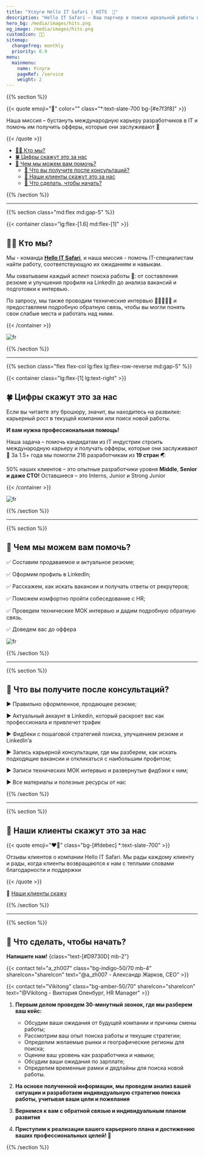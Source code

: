 ```yaml
---
title: "Услуги Hello IT Safari | HITS  🦖"
description: "Hello IT Safari — Ваш партнер в поиске идеальной работы в IT. Мы, HITS (Hello IT Safari), специализируемся на рекрутинге и карьерной поддержке IT-специалистов в Бишкеке, Кыргызстане и за его пределами. Наша миссия — помочь вам найти работу, соответствующую вашим ожиданиям и навыкам. Мы предоставляем комплексные услуги: от составления резюме и улучшения профиля на LinkedIn до анализа вакансий и подготовки к интервью. Мы также проводим технические интервью и предоставляем детализированную обратную связь для выявления слабых мест и их устранения. Узнайте больше о нас и читайте отзывы на тему аутсорсинга и рекрутинга на сайте Hello IT Safari."
hero_bg: /media/images/hits.png
og_image: /media/images/hits.png
customIcon: 👨‍💻
sitemap:
  changefreq: monthly
  priority: 0.9
menu:
  mainmenu:
    name: Услуги
    pageRef: /service
    weight: 2
---
```


{{% section  %}}

{{< quote emoji="💎" color="" class="*:text-slate-700 bg-[#e7f3f8]"   >}}

Наша миссия – бустануть международную карьеру разработчиков в IT и помочь им получить офферы, которые они заслуживают 🤝

{{< /quote >}}

- [🧙🏻 Кто мы?](#кто-мы)
- [🍀 Цифры скажут это за нас](#цифры-скажут-это-за-нас)
- [🤝 Чем мы можем вам помочь?](#кто-мы)
  - [📝 Что вы получите после консультаций?](#что-вы-получите-после-консультаций)
  - [🚀 Наши клиенты скажут это за нас](#наши-клиенты-скажут-это-за-нас)
  - [🤙 Что сделать, чтобы начать?](#что-сделать-чтобы-начать)

{{% /section %}}

---

{{% section class="md:flex md:gap-5" %}}

{{< container class="lg:flex-[1.6] md:flex-[1]" >}}

## 🧙🏻 Кто мы?

Мы - команда [**Hello IT Safari**](https://www.linkedin.com/company/hello-it-safari/?viewAsMember=true), и наша миссия - помочь IT-специалистам найти работу, соответствующую их ожиданиям и навыкам.

Мы охватываем каждый аспект поиска работы 💼: от составления резюме и улучшения профиля на LinkedIn до анализа вакансий и подготовки к интервью.

По запросу, мы также проводим технические интервью 👨‍💻👩🏻‍💻 и предоставляем подробную обратную связь, чтобы вы могли понять свои слабые места и работать над ними.

{{< /container >}}

<div class="relative mt-6 flex-1">

<img src="/media/images/team.jpg" class="size-full object-cover" alt="fr" >

</div>

{{% /section  %}}

---

{{% section class="flex flex-col lg:flex lg:flex-row-reverse md:gap-5" %}}

{{< container class="lg:flex-[1] lg:text-right" >}}

## 🍀 Цифры скажут это за нас

Если вы читаете эту брошюру, значит, вы находитесь на развилке: карьерный рост в текущей компании или поиск новой работы.

**И вам нужна профессиональная помощь!**

Наша задача – помочь кандидатам из IT индустрии строить международную карьеру и получать офферы, которые они заслуживают 🤝 За 1.5+ года мы помогли 216 разработчикам из **19 стран** 🌏

50% наших клиентов – это опытные разработчики уровня **Middle**, **Senior и даже CTO!** Оставшиеся – это Interns, Junior и Strong Junior

{{< /container >}}

<div class="flex-1 size-full relative mt-6 ">

<img src="/media/images/world-map.png" class="size-full lg:object-fill" alt="fr" >

</div>

{{% /section  %}}

---

{{% section  %}}

## 🤝 Чем мы можем вам помочь?

✅ Составим продаваемое и актуальное резюме;

✅ Оформим профиль в LinkedIn;

✅ Расскажем, как искать вакансии и получать ответы от рекрутеров;

✅ Поможем комфортно пройти собеседование с HR;

✅ Проведем технические МОК интервью и дадим подробную обратную связь.

✅ Доведем вас до оффера

<div class="relative mt-6">

<img src="/media/images/tech-stack.png" alt="fr" >

</div>

{{% /section  %}}

---

{{% section  %}}

## 📝 Что вы получите после консультаций?

▶ Правильно оформленное, продающее резюме;

▶ Актуальный аккаунт в Linkedin, который раскроет вас как профессионала и привлечет трафик

▶ Фидбеки с пошаговой стратегией поиска, улучшением резюме и LinkedIn’а

▶ Запись карьерной консультации, где мы разберем, как искать подходящие вакансии и откликаться с наибольшим профитом;

▶ Записи технических МОК интервью и развернутые фидбэки к ним;

▶ Все материалы и полезные ресурсы от нас

{{% /section  %}}

---

{{% section  %}}

## 🚀 Наши клиенты скажут это за нас

{{< quote emoji="❤️‍🔥" class="bg-[#fdebec] *:text-slate-700" >}}

Отзывы клиентов о компании Hello IT Safari. Мы рады каждому клиенту и рады, когда клиенты возвращаются к нам с теплыми словами благодарности и поддержки

{{< /quote >}}

🚀 [Наши клиенты скажу](askdm)

{{% /section  %}}

---

{{% section %}}

## 🤙 Что сделать, чтобы начать?

**Напишите нам!**
{class="text-[#D9730D] mb-2"}

{{< contact
tel="a_zh007"
class="bg-indigo-50/70 mb-4"
shareIcon="shareIcon"
text="@a_zh007 - Александр Жарков, CEO" >}}

{{< contact
tel="Vikitong"
class="bg-amber-50/70"
shareIcon="shareIcon"
text="@Vikitong - Виктория Оленбург, HR Manager" >}}

1. **Первым делом проведем 30-минутный звонок, где мы разберем ваш кейс:**

   - Обсудим ваши ожидания от будущей компании и причины смены работы;
   - Рассмотрим ваш опыт поиска работы и текущие стратегии;
   - Определим желаемые рынки и географические регионы для поиска;
   - Оценим ваш уровень как разработчика и навыки;
   - Обсудим ваши ожидания по зарплате;
   - Определим временные рамки и дедлайны для поиска новой работы.

1. **На основе полученной информации, мы проведем анализ вашей ситуации и разработаем индивидуальную стратегию поиска работы, учитывая ваши цели и пожелания**

1. **Вернемся к вам с обратной связью и индивидуальным планом развития**

1. **Приступим к реализации вашего карьерного плана и достижению ваших профессиональных целей! 🚀**

{{% /section %}}
